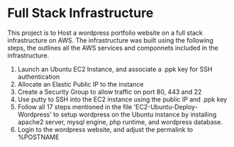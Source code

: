 # Full Stack Infrastructure
This project is to Host a wordpress portfolio website on a full stack infrastructure on AWS. The infrastructure was built using the following steps, the outlines all the AWS services and componnets included in the infrastructure. 
1. Launch an Ubuntu EC2 Instance, and associate a .ppk key for SSH authentication
2. Allocate an Elastic Public IP to the instance
3. Create a Security Group to allow traffic on port 80, 443 and 22
4. Use putty to SSH into the EC2 instance using the public IP and .ppk key
5. Follow all 17 steps mentioned in the file 'EC2-Ubuntu-Deploy-Wordpress' to setup wordpress on the Ubuntu instance by installing apache2 server, mysql engine, php runtime, and wordpress database. 
6. Login to the wordpress website, and adjust the permalink to %POSTNAME 
